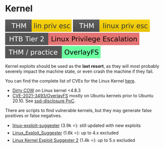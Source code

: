 # Kernel

[![linprivesc](../../../_badges/thm/linprivesc.svg)](https://tryhackme.com/room/linprivesc)
[![linuxprivesc](../../../_badges/thm/linuxprivesc.svg)](https://tryhackme.com/room/linuxprivesc)
[![linuxprivilegeescalation](../../../_badges/htb/linuxprivilegeescalation.svg)](https://academy.hackthebox.com/course/preview/linux-privilege-escalation)
[![overlayfs](../../../_badges/thm-p/overlayfs.svg)](https://tryhackme.com/room/overlayfs)

<div class="row row-cols-lg-2"><div>

Kernel exploits should be used as the **last resort**, as they will most probably severely impact the machine state, or even crash the machine if they fail.

You can find the complete list of CVEs for the Linux Kernel [here](https://www.linuxkernelcves.com/cves).

* [Dirty COW](https://en.wikipedia.org/wiki/Dirty_COW) on Linux kernel <4.8.3
* [CVE-2021-3493/OverlayFS](https://en.wikipedia.org/wiki/OverlayFS) mostly on Ubuntu kernels prior to Ubuntu 20.10. See [ssd-disclosure PoC](https://ssd-disclosure.com/ssd-advisory-overlayfs-pe/).
</div><div>

There are scripts to find vulnerable kernels, but they may generate false positives or false negatives.

* [linux-exploit-suggester](https://github.com/mzet-/linux-exploit-suggester) (3.9k ⭐): still updated with new exploits
* [Linux_Exploit_Suggester](https://github.com/InteliSecureLabs/Linux_Exploit_Suggester) (1.6k ⭐): up to 4.x excluded
* [Linux Kernel Exploit Suggester 2](https://github.com/jondonas/linux-exploit-suggester-2) (1.4k ⭐): up to 5.x excluded
</div></div>